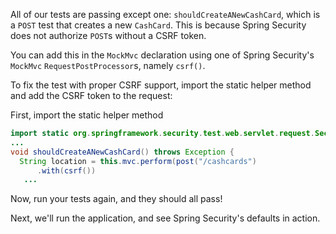 All of our tests are passing except one: `shouldCreateANewCashCard`, which is a `POST` test that creates a new `CashCard`. This is because Spring Security does not authorize `POST`s without a CSRF token.

You can add this in the `MockMvc` declaration using one of Spring Security's `MockMvc` `RequestPostProcessor`s, namely `csrf()`.

To fix the test with proper CSRF support, import the static helper method and add the CSRF token to the request:

First, import the static helper method

```java
import static org.springframework.security.test.web.servlet.request.SecurityMockMvcRequestPostProcessors.csrf;
...
void shouldCreateANewCashCard() throws Exception {
  String location = this.mvc.perform(post("/cashcards")
      .with(csrf())
   ...
```

Now, run your tests again, and they should all pass!

Next, we'll run the application, and see Spring Security's defaults in action.
